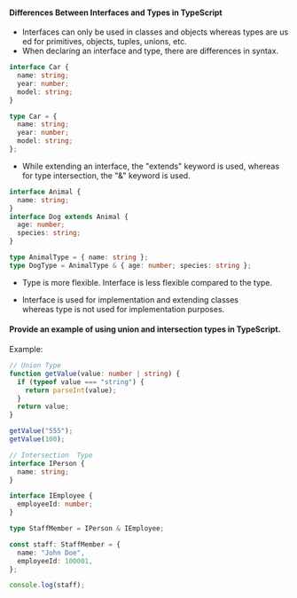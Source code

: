 #### Differences Between Interfaces and Types in TypeScript

- Interfaces can only be used in classes and objects whereas types are used for primitives, objects, tuples, unions, etc.
- When declaring an interface and type, there are differences in syntax.

```typescript
interface Car {
  name: string;
  year: number;
  model: string;
}

type Car = {
  name: string;
  year: number;
  model: string;
};
```

- While extending an interface, the "extends" keyword is used, whereas for type intersection, the "&" keyword is used.

```typescript
interface Animal {
  name: string;
}
interface Dog extends Animal {
  age: number;
  species: string;
}
```

```typescript
type AnimalType = { name: string };
type DogType = AnimalType & { age: number; species: string };
```

- Type is more flexible. Interface is less flexible compared to the type.

- Interface is used for implementation and extending classes whereas type is not used for implementation purposes.



#### Provide an example of using union and intersection types in TypeScript.

Example:

```typescript
// Union Type
function getValue(value: number | string) {
  if (typeof value === "string") {
    return parseInt(value);
  }
  return value;
}

getValue("555");
getValue(100);
```

```typescript
// Intersection  Type
interface IPerson {
  name: string;
}

interface IEmployee {
  employeeId: number;
}

type StaffMember = IPerson & IEmployee;

const staff: StaffMember = {
  name: "John Doe",
  employeeId: 100001,
};

console.log(staff);
```